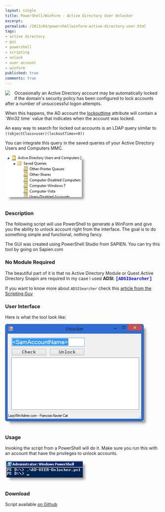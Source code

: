 ```yaml
---
layout: single
title: PowerShell/WinForm - Active Directory User Unlocker
excerpt:
permalink: /2013/04/powershellwinform-active-directory-user.html
tags:
- active directory
- gui
- powershell
- scripting
- unlock
- user account
- winform
published: true
comments: true
---
```


<a href="{{ site.url }}/images/2013/20130402_PowerShellWinForm_-_Active_Directory_User_Unlocker_/account_Lockout_white__1803127906__-180x180.jpg" imageanchor="1" style="clear: left; float: left; margin-bottom: 1em; margin-right: 1em;"><img border="0" src="{{ site.url }}/images/2013/20130402_PowerShellWinForm_-_Active_Directory_User_Unlocker_/account_Lockout_white__1803127906__-180x180.jpg" /></a>Occasionally an Active Directory account may be automatically locked if the domain's security policy has been configured to lock accounts after a number of unsuccessful logon attempts.

When this happens, the AD account the [lockouttime](http://msdn.microsoft.com/en-ca/library/windows/desktop/ms676843(v=vs.85).aspx) attribute will contain a `Win32 time` value that indicates when the account was locked.

An easy way to search for locked out accounts is an LDAP query similar to `((objectClass=user)(lockoutTime=>0))`

You can integrate this query in the saved queries of your Active Directory Users and Computers MMC.

![](../images/2020/../../../images/2013/20130402_PowerShellWinForm_-_Active_Directory_User_Unlocker_/AD-SavedQueries__1964619053__-265x152.png)


### Description

The following script will use PowerShell to generate a WinForm and give you the ability to unlock account right from the interface. The goal is to do something simple and functional, nothing fancy.

The GUI was created using PowerShell Studio from SAPIEN. You can try this tool by going on Sapien.com


### No Module Required

The beautiful part of it is that no Active Directory Module or Quest Active Directory Snapin are required
In my case I used <b>ADSI</b>: <span style="color: blue; font-family: Courier New, Courier, monospace;"><b>[ADSISearcher]</b>

If you want to know more about `ADSISearcher` check this [article from the Scripting Guy](http://blogs.technet.com/b/heyscriptingguy/archive/2010/08/24/use-the-powershell-adsisearcher-type-accelerator-to-search-active-directory.aspx)


### User Interface


Here is what the tool look like:

![](../images/2020/../../../images/2013/20130402_PowerShellWinForm_-_Active_Directory_User_Unlocker_/AD-USER-Unlocker-02__648315511__-466x330.png)

### Usage

Invoking the script from a PowerShell will do it. Make sure you run this with an account that have the privileges to unlock accounts.

![](../images/2020/../../../images/2013/20130402_PowerShellWinForm_-_Active_Directory_User_Unlocker_/AD-USER-Unlocker-05__737634742__-268x72.png)


### Download

Script available [on Github](https://github.com/lazywinadmin/PowerShellGUI/tree/master/AD-User-Unlocker)